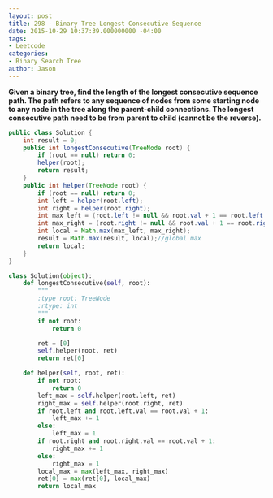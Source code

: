 ```yaml
---
layout: post
title: 298 - Binary Tree Longest Consecutive Sequence
date: 2015-10-29 10:37:39.000000000 -04:00
tags:
- Leetcode
categories:
- Binary Search Tree
author: Jason
---
```

**Given a binary tree, find the length of the longest consecutive sequence path. The path refers to any sequence of nodes from some starting node to any node in the tree along the parent-child connections. The longest consecutive path need to be from parent to child (cannot be the reverse).**


``` java
public class Solution {
    int result = 0;
    public int longestConsecutive(TreeNode root) {
        if (root == null) return 0;
        helper(root);
        return result;
    }
    public int helper(TreeNode root) {
        if (root == null) return 0;
        int left = helper(root.left);
        int right = helper(root.right);
        int max_left = (root.left != null && root.val + 1 == root.left.val) ? left + 1 : 1;
        int max_right = (root.right != null && root.val + 1 == root.right.val) ? right + 1: 1;
        int local = Math.max(max_left, max_right);
        result = Math.max(result, local);//global max
        return local;
    }
}
```

``` python
class Solution(object):
    def longestConsecutive(self, root):
        """
        :type root: TreeNode
        :rtype: int
        """
        if not root:
            return 0

        ret = [0]
        self.helper(root, ret)
        return ret[0]

    def helper(self, root, ret):
        if not root:
            return 0
        left_max = self.helper(root.left, ret)
        right_max = self.helper(root.right, ret)
        if root.left and root.left.val == root.val + 1:
            left_max += 1
        else:
            left_max = 1
        if root.right and root.right.val == root.val + 1:
            right_max += 1
        else:
            right_max = 1
        local_max = max(left_max, right_max)
        ret[0] = max(ret[0], local_max)
        return local_max
```
